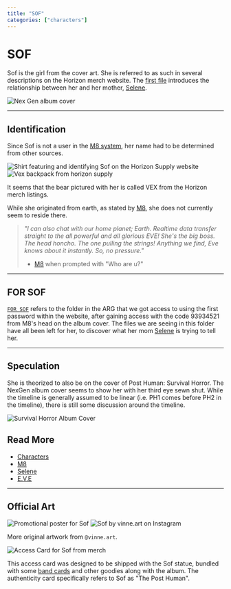 ```yaml
---
title: "SOF"
categories: ["characters"]
---
```

# SOF

Sof is the girl from the cover art. She is referred to as such in several descriptions 
on the Horizon merch website.
The [first file](../files/msgforsof) introduces the relationship between her and her mother, [Selene](selene).

![Nex Gen album cover](../../Resources/music/album_cover.png)

***

## Identification

Since Sof is not a user in the [M8 system](../webpage), her name had to be determined from 
other sources.

![Shirt featuring and identifying Sof on the Horizon Supply website](../../Resources/characters/sof/nex_gen_sof_shirt.png)
![Vex backpack from horizon supply](../../Resources/characters/sof/nex_gen_sof_backpack.png)

It seems that the bear pictured with her is called VEX from the Horizon merch listings.

While she originated from earth, as stated by [M8](../m8), she does not currently seem to reside there.

> *"I can also chat with our home planet; Earth. Realtime data transfer straight to the all powerful and all glorious EVE! 
She's the big boss. The head honcho. The one pulling the strings! Anything we find, Eve knows about it instantly. 
So, no pressure."*
> 
> - [M8](../m8) when prompted with "Who are u?"

***

## FOR SOF

[`FOR SOF`](../files/for-sof) refers to the folder in the ARG that we got access to using the first password within the website, 
after gaining access with the code 93934521 from M8's head on the album cover. The files 
we are seeing in this folder have all been left for her, to discover what her mom 
[Selene](selene) is trying to tell her.

***

## Speculation

She is theorized to also be on the cover of Post Human: Survival Horror. The NexGen album 
cover seems to show her with her third eye sewn shut. While the timeline is generally 
assumed to be linear (i.e. PH1 comes before PH2 in the timeline), there is still some 
discussion around the timeline.

![Survival Horror Album Cover](../../Resources/characters/sof/img.png)

## Read More

- [Characters](characters)
- [M8](../m8)
- [Selene](selene)
- [E.V.E](eve)

***

## Official Art

![Promotional poster for Sof](../../Resources/characters/sof/poster.jpg)
![Sof by vinne.art on Instagram](../../Resources/characters/sof/sof_art.jpg)

More original artwork from `@vinne.art`.

![Access Card for Sof from merch](../../Resources/characters/sof/access_card.png)

This access card was designed to be shipped with the Sof statue, bundled with
some [band cards](characters#band-members) and other goodies along with the album.
The authenticity card specifically refers to Sof as "The Post Human".